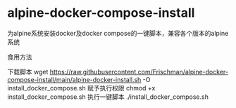 # alpine-docker-compose-install
为alpine系统安装docker及docker compose的一键脚本，兼容各个版本的alpine系统


食用方法




下载脚本
wget https://raw.githubusercontent.com/Frischman/alpine-docker-compose-install/main/alpine-docker-install.sh -O install_docker_compose.sh
赋予执行权限
chmod +x install_docker_compose.sh
执行一键脚本
./install_docker_compose.sh
